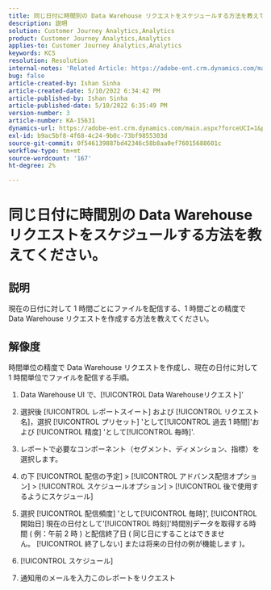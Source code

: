 ```yaml
---
title: 同じ日付に時間別の Data Warehouse リクエストをスケジュールする方法を教えてください。
description: 説明
solution: Customer Journey Analytics,Analytics
product: Customer Journey Analytics,Analytics
applies-to: Customer Journey Analytics,Analytics
keywords: KCS
resolution: Resolution
internal-notes: 'Related Article: https://adobe-ent.crm.dynamics.com/main.aspx?appid=c8f3a4cd-a068-e911-a957-000d3a34e00b&pagetype=entityrecord&etn=knowledgearticle&id=b5d08a45-cea0-ea11-a812-000d3a303484'
bug: false
article-created-by: Ishan Sinha
article-created-date: 5/10/2022 6:34:42 PM
article-published-by: Ishan Sinha
article-published-date: 5/10/2022 6:35:49 PM
version-number: 3
article-number: KA-15631
dynamics-url: https://adobe-ent.crm.dynamics.com/main.aspx?forceUCI=1&pagetype=entityrecord&etn=knowledgearticle&id=90ec1ddb-8fd0-ec11-a7b5-0022480a8753
exl-id: b9ac5bf8-4f68-4c24-9b0c-73bf9855303d
source-git-commit: 0f546139887bd42346c58b8aa0ef76015688601c
workflow-type: tm+mt
source-wordcount: '167'
ht-degree: 2%

---
```


# 同じ日付に時間別の Data Warehouse リクエストをスケジュールする方法を教えてください。

## 説明

現在の日付に対して 1 時間ごとにファイルを配信する、1 時間ごとの精度で Data Warehouse リクエストを作成する方法を教えてください。

## 解像度

時間単位の精度で Data Warehouse リクエストを作成し、現在の日付に対して 1 時間単位でファイルを配信する手順。

1. Data Warehouse UI で、[!UICONTROL Data Warehouseリクエスト]&#39;

1. 選択後 [!UICONTROL レポートスイート] および [!UICONTROL リクエスト名]，選択 [!UICONTROL プリセット] &#39;として[!UICONTROL 過去 1 時間]&#39;および [!UICONTROL 精度] &#39;として[!UICONTROL 毎時]&#39;.

1. レポートで必要なコンポーネント（セグメント、ディメンション、指標）を選択します。

1. の下 [!UICONTROL 配信の予定] > [!UICONTROL アドバンス配信オプション] > [!UICONTROL スケジュールオプション] > [!UICONTROL 後で使用するようにスケジュール]

1. 選択 [!UICONTROL 配信頻度] &#39;として[!UICONTROL 毎時]&#39;, [!UICONTROL 開始日] 現在の日付として&#39;[!UICONTROL 時刻]&#39;時間別データを取得する時間 ( 例：午前 2 時 ) と配信終了日 ( 同じ日にすることはできません。 [!UICONTROL 終了しない] または将来の日付の例が機能します )。

1. [!UICONTROL スケジュール]

1. 通知用のメールを入力このレポートをリクエスト
